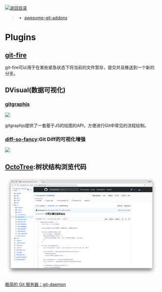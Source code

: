 [![返回目录](https://parg.co/UGo)](https://parg.co/b4z) 
 
> - [awesome-git-addons](https://github.com/stevemao/awesome-git-addons#git-deploy)
# Plugins

## [git-fire](https://github.com/qw3rtman/git-fire)

git-fire可以用于在某些紧急状态下将当前的文件暂存，提交并且推送到一个新的分支。

## DVisual(数据可视化)

### [gitgraphjs](http://gitgraphjs.com/#)

![](http://gitgraphjs.com/img/gitgraph-logo.png)

gitgraphjs提供了一套基于JS的绘图的API，方便进行Git中常见的流程绘制。

### [diff-so-fancy](https://github.com/so-fancy/diff-so-fancy):Git Diff的可视化增强
![](https://cloud.githubusercontent.com/assets/39191/10000682/8e849130-6052-11e5-9bd9-bd4505cd24d6.png)
## [OctoTree](https://github.com/buunguyen/octotree):树状结构浏览代码

![](https://github.com/buunguyen/octotree/raw/master/docs/chrome-github.png)

[极简的 Git 服务器：git-daemon](http://harttle.com/2016/06/20/git-daemon.html)
